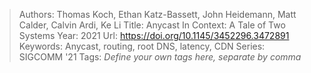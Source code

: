 > Authors: Thomas Koch, Ethan Katz-Bassett, John Heidemann, Matt Calder, Calvin Ardi, Ke Li
> Title: Anycast In Context: A Tale of Two Systems
> Year: 2021
> Url: https://doi.org/10.1145/3452296.3472891
> Keywords: Anycast, routing, root DNS, latency, CDN
> Series: SIGCOMM '21
> Tags: *Define your own tags here, separate by comma*